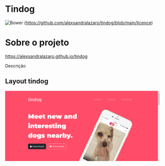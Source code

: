 # Tindog

![Bower](https://img.shields.io/bower/l/bootstrap) (https://github.com/alexsandralazaro/tindog/blob/main/licence)

# Sobre o projeto

https://alexsandralazaro.github.io/tindog

Descrição

## Layout tindog

![Title Section](https://github.com/alexsandralazaro/tindog/blob/main/assets/section-title.png)



